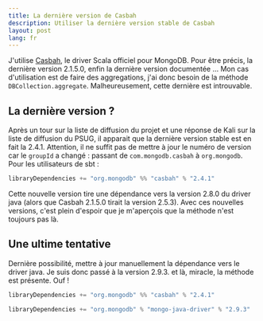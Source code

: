 ```yaml
---
title: La dernière version de Casbah
description: Utiliser la dernière version stable de Casbah
layout: post
lang: fr
---
```

J'utilise [Casbah](https://github.com/mongodb/casbah), le driver Scala officiel pour MongoDB. Pour
être précis, la dernière version 2.1.5.0, enfin la dernière version
documentée … Mon cas d'utilisation est de faire des
aggregations, j'ai donc besoin de la méthode `DBCollection.aggregate`. Malheureusement, cette
dernière est introuvable.

## La dernière version ?

Après un tour sur la liste de diffusion du projet et une réponse de Kali sur la liste de diffusion
du PSUG, il apparait que la dernière version stable est en fait la 2.4.1. Attention, il ne suffit
pas de mettre à jour le numéro de version car le `groupId` a changé : passant de
`com.mongodb.casbah` à `org.mongodb`. Pour les utilisateurs de sbt :

```sbt
libraryDependencies += "org.mongodb" %% "casbah" % "2.4.1"
```

Cette nouvelle version tire une dépendance vers la version 2.8.0 du driver java (alors que Casbah
2.1.5.0 tirait la version 2.5.3). Avec ces nouvelles versions, c'est plein d'espoir que je
m'aperçois que la méthode n'est toujours pas là.

## Une ultime tentative

Dernière possibilité, mettre à jour manuellement la dépendance vers le driver java. Je suis donc
passé à la version 2.9.3. et là, miracle, la méthode est présente. Ouf !

```sbt
libraryDependencies += "org.mongodb" %% "casbah" % "2.4.1"

libraryDependencies += "org.mongodb" % "mongo-java-driver" % "2.9.3"
```
